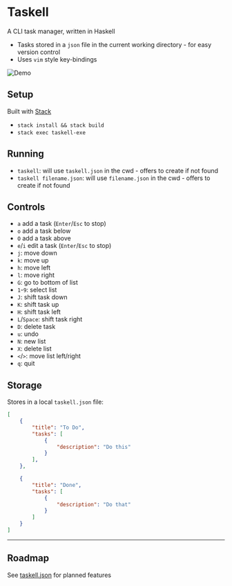 # Taskell

A CLI task manager, written in Haskell

- Tasks stored in a `json` file in the current working directory - for easy version control
- Uses `vim` style key-bindings

![Demo](https://github.com/smallhadroncollider/taskell/blob/img/demo.gif?raw=true)

## Setup

Built with [Stack](https://docs.haskellstack.org/en/stable/README/)

- `stack install && stack build`
- `stack exec taskell-exe`

## Running

- `taskell`: will use `taskell.json` in the cwd - offers to create if not found
- `taskell filename.json`: will use `filename.json` in the cwd - offers to create if not found

## Controls

- `a` add a task (`Enter`/`Esc` to stop)
- `o` add a task below
- `O` add a task above
- `e`/`i` edit a task (`Enter`/`Esc` to stop)
- `j`: move down
- `k`: move up
- `h`: move left 
- `l`: move right
- `G`: go to bottom of list
- `1`-`9`: select list
- `J`: shift task down
- `K`: shift task up
- `H`: shift task left 
- `L`/`Space`: shift task right
- `D`: delete task
- `u`: undo
- `N`: new list
- `X`: delete list
- `<`/`>`: move list left/right
- `q`: quit

## Storage

Stores in a local `taskell.json` file:

```json
[
    {
        "title": "To Do",
        "tasks": [
            {
                "description": "Do this"
            }
        ],
    },

    {
        "title": "Done",
        "tasks": [
            {
                "description": "Do that"
            }
        ]
    }
]
```

---

## Roadmap

See [taskell.json](https://github.com/smallhadroncollider/taskell/blob/develop/taskell.json) for planned features
